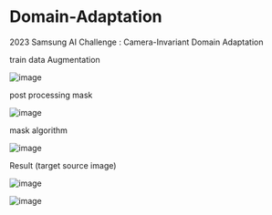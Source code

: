 # Domain-Adaptation
2023 Samsung AI Challenge : Camera-Invariant Domain Adaptation

train data Augmentation

![image](https://github.com/seok-AI/Domain-Adaptation/assets/85815265/8b6de5dc-1960-4362-8640-e1de60da5941)

post processing mask

![image](https://github.com/seok-AI/Domain-Adaptation/assets/85815265/001fa84b-64c9-49d1-a83c-a07357c15d20)

mask algorithm

![image](https://github.com/seok-AI/Domain-Adaptation/assets/85815265/5f373553-d394-4ff8-b488-6b21cfb37ce1)

Result (target source image)

![image](https://github.com/seok-AI/Domain-Adaptation/assets/85815265/a7c1b4d5-3de8-496a-a25e-1c5db571b647)


![image](https://github.com/seok-AI/Domain-Adaptation/assets/85815265/ee34aa8a-1bd8-41df-8d53-909f7c38176b)

